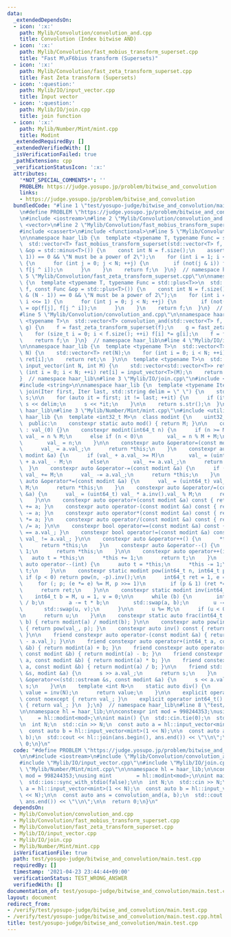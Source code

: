 ```yaml
---
data:
  _extendedDependsOn:
  - icon: ':x:'
    path: Mylib/Convolution/convolution_and.cpp
    title: Convolution (Index bitwise AND)
  - icon: ':x:'
    path: Mylib/Convolution/fast_mobius_transform_superset.cpp
    title: "Fast M\xF6bius transform (Supersets)"
  - icon: ':x:'
    path: Mylib/Convolution/fast_zeta_transform_superset.cpp
    title: Fast Zeta transform (Supersets)
  - icon: ':question:'
    path: Mylib/IO/input_vector.cpp
    title: Input vector
  - icon: ':question:'
    path: Mylib/IO/join.cpp
    title: join function
  - icon: ':x:'
    path: Mylib/Number/Mint/mint.cpp
    title: Modint
  _extendedRequiredBy: []
  _extendedVerifiedWith: []
  _isVerificationFailed: true
  _pathExtension: cpp
  _verificationStatusIcon: ':x:'
  attributes:
    '*NOT_SPECIAL_COMMENTS*': ''
    PROBLEM: https://judge.yosupo.jp/problem/bitwise_and_convolution
    links:
    - https://judge.yosupo.jp/problem/bitwise_and_convolution
  bundledCode: "#line 1 \"test/yosupo-judge/bitwise_and_convolution/main.test.cpp\"\
    \n#define PROBLEM \"https://judge.yosupo.jp/problem/bitwise_and_convolution\"\n\
    \n#include <iostream>\n#line 2 \"Mylib/Convolution/convolution_and.cpp\"\n#include\
    \ <vector>\n#line 2 \"Mylib/Convolution/fast_mobius_transform_superset.cpp\"\n\
    #include <cassert>\n#include <functional>\n#line 5 \"Mylib/Convolution/fast_mobius_transform_superset.cpp\"\
    \n\nnamespace haar_lib {\n  template <typename T, typename Func = std::minus<T>>\n\
    \  std::vector<T> fast_mobius_transform_superset(std::vector<T> f, const Func\
    \ &op = std::minus<T>()) {\n    const int N = f.size();\n    assert((N & (N -\
    \ 1)) == 0 && \"N must be a power of 2\");\n    for (int i = 1; i < N; i <<= 1)\
    \ {\n      for (int j = 0; j < N; ++j) {\n        if (not(j & i)) f[j] = op(f[j],\
    \ f[j ^ i]);\n      }\n    }\n    return f;\n  }\n}  // namespace haar_lib\n#line\
    \ 5 \"Mylib/Convolution/fast_zeta_transform_superset.cpp\"\n\nnamespace haar_lib\
    \ {\n  template <typename T, typename Func = std::plus<T>>\n  std::vector<T> fast_zeta_transform_superset(std::vector<T>\
    \ f, const Func &op = std::plus<T>()) {\n    const int N = f.size();\n    assert((N\
    \ & (N - 1)) == 0 && \"N must be a power of 2\");\n    for (int i = 1; i < N;\
    \ i <<= 1) {\n      for (int j = 0; j < N; ++j) {\n        if (not(j & i)) f[j]\
    \ = op(f[j], f[j ^ i]);\n      }\n    }\n    return f;\n  }\n}  // namespace haar_lib\n\
    #line 5 \"Mylib/Convolution/convolution_and.cpp\"\n\nnamespace haar_lib {\n  template\
    \ <typename T>\n  std::vector<T> convolution_and(std::vector<T> f, std::vector<T>\
    \ g) {\n    f = fast_zeta_transform_superset(f);\n    g = fast_zeta_transform_superset(g);\n\
    \    for (size_t i = 0; i < f.size(); ++i) f[i] *= g[i];\n    f = fast_mobius_transform_superset(f);\n\
    \    return f;\n  }\n}  // namespace haar_lib\n#line 4 \"Mylib/IO/input_vector.cpp\"\
    \n\nnamespace haar_lib {\n  template <typename T>\n  std::vector<T> input_vector(int\
    \ N) {\n    std::vector<T> ret(N);\n    for (int i = 0; i < N; ++i) std::cin >>\
    \ ret[i];\n    return ret;\n  }\n\n  template <typename T>\n  std::vector<std::vector<T>>\
    \ input_vector(int N, int M) {\n    std::vector<std::vector<T>> ret(N);\n    for\
    \ (int i = 0; i < N; ++i) ret[i] = input_vector<T>(M);\n    return ret;\n  }\n\
    }  // namespace haar_lib\n#line 3 \"Mylib/IO/join.cpp\"\n#include <sstream>\n\
    #include <string>\n\nnamespace haar_lib {\n  template <typename Iter>\n  std::string\
    \ join(Iter first, Iter last, std::string delim = \" \") {\n    std::stringstream\
    \ s;\n\n    for (auto it = first; it != last; ++it) {\n      if (it != first)\
    \ s << delim;\n      s << *it;\n    }\n\n    return s.str();\n  }\n}  // namespace\
    \ haar_lib\n#line 3 \"Mylib/Number/Mint/mint.cpp\"\n#include <utility>\n\nnamespace\
    \ haar_lib {\n  template <int32_t M>\n  class modint {\n    uint32_t val_;\n\n\
    \  public:\n    constexpr static auto mod() { return M; }\n\n    constexpr modint()\
    \ : val_(0) {}\n    constexpr modint(int64_t n) {\n      if (n >= M)\n       \
    \ val_ = n % M;\n      else if (n < 0)\n        val_ = n % M + M;\n      else\n\
    \        val_ = n;\n    }\n\n    constexpr auto &operator=(const modint &a) {\n\
    \      val_ = a.val_;\n      return *this;\n    }\n    constexpr auto &operator+=(const\
    \ modint &a) {\n      if (val_ + a.val_ >= M)\n        val_ = (uint64_t) val_\
    \ + a.val_ - M;\n      else\n        val_ += a.val_;\n      return *this;\n  \
    \  }\n    constexpr auto &operator-=(const modint &a) {\n      if (val_ < a.val_)\
    \ val_ += M;\n      val_ -= a.val_;\n      return *this;\n    }\n    constexpr\
    \ auto &operator*=(const modint &a) {\n      val_ = (uint64_t) val_ * a.val_ %\
    \ M;\n      return *this;\n    }\n    constexpr auto &operator/=(const modint\
    \ &a) {\n      val_ = (uint64_t) val_ * a.inv().val_ % M;\n      return *this;\n\
    \    }\n\n    constexpr auto operator+(const modint &a) const { return modint(*this)\
    \ += a; }\n    constexpr auto operator-(const modint &a) const { return modint(*this)\
    \ -= a; }\n    constexpr auto operator*(const modint &a) const { return modint(*this)\
    \ *= a; }\n    constexpr auto operator/(const modint &a) const { return modint(*this)\
    \ /= a; }\n\n    constexpr bool operator==(const modint &a) const { return val_\
    \ == a.val_; }\n    constexpr bool operator!=(const modint &a) const { return\
    \ val_ != a.val_; }\n\n    constexpr auto &operator++() {\n      *this += 1;\n\
    \      return *this;\n    }\n    constexpr auto &operator--() {\n      *this -=\
    \ 1;\n      return *this;\n    }\n\n    constexpr auto operator++(int) {\n   \
    \   auto t = *this;\n      *this += 1;\n      return t;\n    }\n    constexpr\
    \ auto operator--(int) {\n      auto t = *this;\n      *this -= 1;\n      return\
    \ t;\n    }\n\n    constexpr static modint pow(int64_t n, int64_t p) {\n     \
    \ if (p < 0) return pow(n, -p).inv();\n\n      int64_t ret = 1, e = n % M;\n \
    \     for (; p; (e *= e) %= M, p >>= 1)\n        if (p & 1) (ret *= e) %= M;\n\
    \      return ret;\n    }\n\n    constexpr static modint inv(int64_t a) {\n  \
    \    int64_t b = M, u = 1, v = 0;\n\n      while (b) {\n        int64_t t = a\
    \ / b;\n        a -= t * b;\n        std::swap(a, b);\n        u -= t * v;\n \
    \       std::swap(u, v);\n      }\n\n      u %= M;\n      if (u < 0) u += M;\n\
    \n      return u;\n    }\n\n    constexpr static auto frac(int64_t a, int64_t\
    \ b) { return modint(a) / modint(b); }\n\n    constexpr auto pow(int64_t p) const\
    \ { return pow(val_, p); }\n    constexpr auto inv() const { return inv(val_);\
    \ }\n\n    friend constexpr auto operator-(const modint &a) { return modint(M\
    \ - a.val_); }\n\n    friend constexpr auto operator+(int64_t a, const modint\
    \ &b) { return modint(a) + b; }\n    friend constexpr auto operator-(int64_t a,\
    \ const modint &b) { return modint(a) - b; }\n    friend constexpr auto operator*(int64_t\
    \ a, const modint &b) { return modint(a) * b; }\n    friend constexpr auto operator/(int64_t\
    \ a, const modint &b) { return modint(a) / b; }\n\n    friend std::istream &operator>>(std::istream\
    \ &s, modint &a) {\n      s >> a.val_;\n      return s;\n    }\n    friend std::ostream\
    \ &operator<<(std::ostream &s, const modint &a) {\n      s << a.val_;\n      return\
    \ s;\n    }\n\n    template <int N>\n    static auto div() {\n      static auto\
    \ value = inv(N);\n      return value;\n    }\n\n    explicit operator int32_t()\
    \ const noexcept { return val_; }\n    explicit operator int64_t() const noexcept\
    \ { return val_; }\n  };\n}  // namespace haar_lib\n#line 8 \"test/yosupo-judge/bitwise_and_convolution/main.test.cpp\"\
    \n\nnamespace hl = haar_lib;\n\nconstexpr int mod = 998244353;\nusing mint   \
    \     = hl::modint<mod>;\n\nint main() {\n  std::cin.tie(0);\n  std::ios::sync_with_stdio(false);\n\
    \n  int N;\n  std::cin >> N;\n  const auto a = hl::input_vector<mint>(1 << N);\n\
    \  const auto b = hl::input_vector<mint>(1 << N);\n\n  const auto ans = convolution_and(a,\
    \ b);\n  std::cout << hl::join(ans.begin(), ans.end()) << \"\\n\";\n\n  return\
    \ 0;\n}\n"
  code: "#define PROBLEM \"https://judge.yosupo.jp/problem/bitwise_and_convolution\"\
    \n\n#include <iostream>\n#include \"Mylib/Convolution/convolution_and.cpp\"\n\
    #include \"Mylib/IO/input_vector.cpp\"\n#include \"Mylib/IO/join.cpp\"\n#include\
    \ \"Mylib/Number/Mint/mint.cpp\"\n\nnamespace hl = haar_lib;\n\nconstexpr int\
    \ mod = 998244353;\nusing mint        = hl::modint<mod>;\n\nint main() {\n  std::cin.tie(0);\n\
    \  std::ios::sync_with_stdio(false);\n\n  int N;\n  std::cin >> N;\n  const auto\
    \ a = hl::input_vector<mint>(1 << N);\n  const auto b = hl::input_vector<mint>(1\
    \ << N);\n\n  const auto ans = convolution_and(a, b);\n  std::cout << hl::join(ans.begin(),\
    \ ans.end()) << \"\\n\";\n\n  return 0;\n}\n"
  dependsOn:
  - Mylib/Convolution/convolution_and.cpp
  - Mylib/Convolution/fast_mobius_transform_superset.cpp
  - Mylib/Convolution/fast_zeta_transform_superset.cpp
  - Mylib/IO/input_vector.cpp
  - Mylib/IO/join.cpp
  - Mylib/Number/Mint/mint.cpp
  isVerificationFile: true
  path: test/yosupo-judge/bitwise_and_convolution/main.test.cpp
  requiredBy: []
  timestamp: '2021-04-23 23:44:44+09:00'
  verificationStatus: TEST_WRONG_ANSWER
  verifiedWith: []
documentation_of: test/yosupo-judge/bitwise_and_convolution/main.test.cpp
layout: document
redirect_from:
- /verify/test/yosupo-judge/bitwise_and_convolution/main.test.cpp
- /verify/test/yosupo-judge/bitwise_and_convolution/main.test.cpp.html
title: test/yosupo-judge/bitwise_and_convolution/main.test.cpp
---
```

